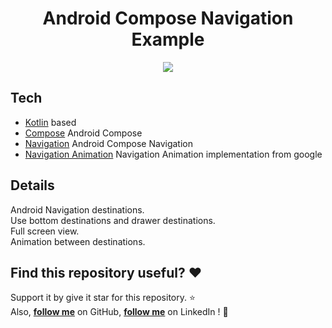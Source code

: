 <h1 align="center">Android Compose Navigation Example</h1>

<p align="center">
<img src="vedio.mp4"/>
</p>

## Tech
- [Kotlin](https://kotlinlang.org/) based
- [Compose](https://developer.android.com/jetpack/compose) Android Compose
- [Navigation](https://developer.android.com/jetpack/compose/navigation) Android Compose Navigation
- [Navigation Animation](https://google.github.io/accompanist/navigation-animation/) Navigation Animation implementation from google

## Details
   Android Navigation destinations.<br>
   Use bottom destinations and drawer destinations.<br>
   Full screen view.<br>
   Animation between destinations.<br>
   
   
## Find this repository useful? :heart:
Support it by give it star for this repository. :star: <br>
Also, __[follow me](https://github.com/mohamedshasho/)__ on GitHub, __[follow me](https://www.linkedin.com/in/mohammad-shasho/)__ on LinkedIn ! 🤩
